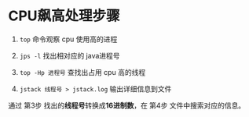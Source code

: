 # CPU飙高处理步骤

1. `top` 命令观察 cpu 使用高的进程

2. `jps -l` 找出相对应的 java进程号

3. `top -Hp 进程号` 查找出占用 cpu 高的线程

4. `jstack 线程号 > jstack.log` 输出详细信息到文件

通过 第3步 找出的**线程号**转换成**16进制数**，在 第4步 文件中搜索对应的信息。

